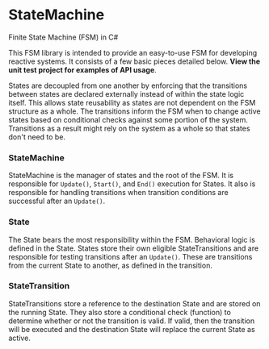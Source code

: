 # StateMachine
Finite State Machine (FSM) in C#

This FSM library is intended to provide an easy-to-use FSM for developing reactive systems. It consists of a few basic pieces detailed below. **View the unit test project for examples of API usage**.

States are decoupled from one another by enforcing that the transitions between states are declared externally instead of within the state logic itself. This allows state reusability as states are not dependent on the FSM structure as a whole. The transitions inform the FSM when to change active states based on conditional checks against some portion of the system. Transitions as a result might rely on the system as a whole so that states don't need to be.

### StateMachine
StateMachine is the manager of states and the root of the FSM. It is responsible for `Update()`, `Start()`, and `End()` execution for States. It also is responsible for handling transitions when transition conditions are successful after an `Update()`.
### State
The State bears the most responsibility within the FSM. Behavioral logic is defined in the State. States store their own eligible StateTransitions and are responsible for testing transitions after an `Update()`. These are transitions from the current State to another, as defined in the transition.
### StateTransition
StateTransitions store a reference to the destination State and are stored on the running State. They also store a conditional check (function) to determine whether or not the transition is valid. If valid, then the transition will be executed and the destination State will replace the current State as active.
